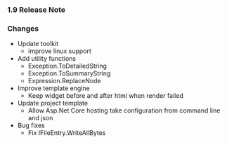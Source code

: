 ﻿### 1.9 Release Note

### Changes

- Update toolkit
	- improve linux support
- Add utility functions
	- Exception.ToDetailedString
	- Exception.ToSummaryString
	- Expression.ReplaceNode
- Improve template engine
	- Keep widget before and after html when render failed
- Update project template
	- Allow Asp.Net Core hosting take configuration from command line and json
- Bug fixes
	- Fix IFileEntry.WriteAllBytes
